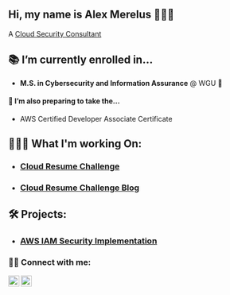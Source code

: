 ## Hi, my name is Alex Merelus 🙋🏾‍♂️
A [Cloud Security Consultant](https://www.linkedin.com/in/alexmerelus/)

## 📚 I’m currently enrolled in... 
- **M.S. in Cybersecurity and Information Assurance** @ WGU 🦉

#### 🌱 I’m also preparing to take the...
- AWS Certified Developer Associate Certificate

## 👨🏾‍💻 What I'm working On:

- ### [Cloud Resume Challenge](https://github.com/alexmerelus/cloud-resume-challenge)

- ### [Cloud Resume Challenge Blog](https://github.com/alexmerelus/cloud-resume-challenge/tree/main/blogs)


## 🛠️ Projects:
- ### [AWS IAM Security Implementation](https://github.com/alexmerelus/IAM-Cloud-Project)

### 🤳🏾 Connect with me:

[<img align="left" alt="AlexMerelus | LinkedIn" width="22px" src="https://cdn.jsdelivr.net/npm/simple-icons@v3/icons/linkedin.svg" />][linkedin]
[<img align="left" alt="AlexMerelus | Instagram" width="22px" src="https://cdn.jsdelivr.net/npm/simple-icons@v3/icons/instagram.svg" />][instagram]

[instagram]: https://www.instagram.com/mr_merelus/
[linkedin]: https://linkedin.com/in/alexmerelus

<!--
**alexmerelus/alexmerelus** is a ✨ _special_ ✨ repository because its `README.md` (this file) appears on your GitHub profile.

Here are some ideas to get you started:

- 🔭 I’m currently working on ...
- 🌱 I’m currently learning ...
- 👯 I’m looking to collaborate on ...
- 🤔 I’m looking for help with ...
- 💬 Ask me about ...
- 📫 How to reach me: ...
- 😄 Pronouns: ...
- ⚡ Fun fact: ...
-->
